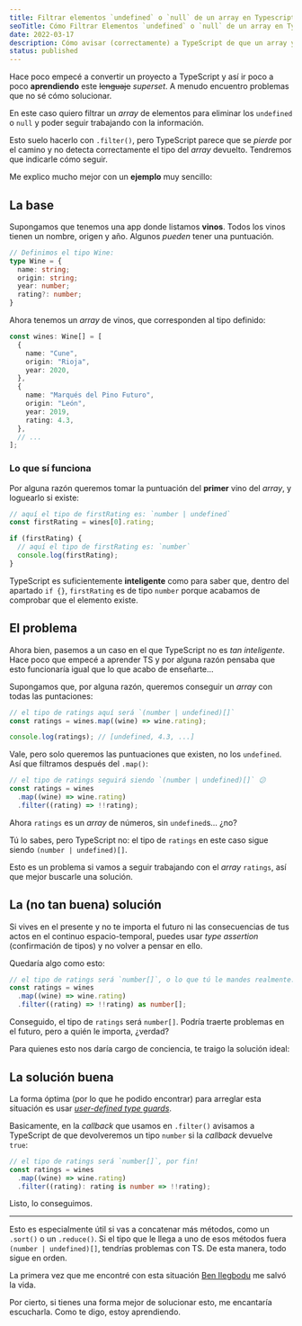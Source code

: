 ```yaml
---
title: Filtrar elementos `undefined` o `null` de un array en Typescript
seoTitle: Cómo Filtrar Elementos `undefined` o `null` de un array en Typescript
date: 2022-03-17
description: Cómo avisar (correctamente) a TypeScript de que un array ya no contiene elementos `undefined` tras filtrar con .filter()
status: published
---
```

<script>
  import Emphasis from '$lib/components/Emphasis.svelte'
</script>

Hace poco empecé a convertir un proyecto a TypeScript y así ir poco a poco **aprendiendo** este ~~lenguaje~~ *superset*. A menudo encuentro problemas que no sé cómo solucionar.

En este caso quiero filtrar un *array* de elementos para eliminar los `undefined` o `null` y poder seguir trabajando con la información.

Esto suelo hacerlo con `.filter()`, pero TypeScript parece que se *pierde* por el camino y no detecta correctamente el tipo del *array* devuelto. Tendremos que indicarle cómo seguir.

Me explico mucho mejor con un **ejemplo** muy sencillo:

## La base

Supongamos que tenemos una app donde listamos **vinos**. Todos los vinos tienen un nombre, origen y año. Algunos *pueden* tener una puntuación.

```ts
// Definimos el tipo Wine:
type Wine = {
  name: string;
  origin: string;
  year: number;
  rating?: number;
}
```

Ahora tenemos un *array* de vinos, que corresponden al tipo definido:

```ts
const wines: Wine[] = [
  {
    name: "Cune",
    origin: "Rioja",
    year: 2020,
  },
  {
    name: "Marqués del Pino Futuro",
    origin: "León",
    year: 2019,
    rating: 4.3,
  },
  // ...
];
```

### Lo que sí funciona

Por alguna razón queremos tomar la puntuación del **primer** vino del *array*, y loguearlo si existe:

```ts
// aquí el tipo de firstRating es: `number | undefined`
const firstRating = wines[0].rating;

if (firstRating) {
  // aquí el tipo de firstRating es: `number`
  console.log(firstRating);
}
```

TypeScript es suficientemente **inteligente** como para saber que, dentro del apartado `if {}`, `firstRating` es de tipo `number` porque acabamos de comprobar que el elemento existe.

## El problema

Ahora bien, pasemos a un caso en el que TypeScript no es *tan inteligente*. Hace poco que empecé a aprender TS y por alguna razón pensaba que esto funcionaría igual que lo que acabo de enseñarte...

Supongamos que, por alguna razón, queremos conseguir un *array* con todas las puntaciones:

```ts
// el tipo de ratings aquí será `(number | undefined)[]`
const ratings = wines.map((wine) => wine.rating);

console.log(ratings); // [undefined, 4.3, ...]
```

Vale, pero solo queremos las puntuaciones que existen, no los `undefined`. Así que filtramos después del `.map()`:

```ts
// el tipo de ratings seguirá siendo `(number | undefined)[]` 😕
const ratings = wines
  .map((wine) => wine.rating)
  .filter((rating) => !!rating);
```

Ahora `ratings` es un *array* de números, sin `undefined`s... ¿no?

Tú lo sabes, pero TypeScript no: el tipo de `ratings` en este caso sigue siendo `(number | undefined)[]`.

Esto es un problema si vamos a seguir trabajando con el *array* `ratings`, así que mejor buscarle una solución.

## La (no tan buena) solución

Si vives en el presente y no te importa el futuro ni las consecuencias de tus actos en el <Emphasis>continuo espacio-temporal</Emphasis>, puedes usar *type assertion* (confirmación de tipos) y no volver a pensar en ello.

Quedaría algo como esto:

```ts
// el tipo de ratings será `number[]`, o lo que tú le mandes realmente... 😕
const ratings = wines
  .map((wine) => wine.rating)
  .filter((rating) => !!rating) as number[];
```

Conseguido, el tipo de `ratings` será `number[]`. Podría traerte problemas en el futuro, pero a quién le importa, ¿verdad?

Para quienes esto nos daría cargo de conciencia, te traigo la solución ideal:

## La solución buena

La forma óptima (por lo que he podido encontrar) para arreglar esta situación es usar [*user-defined type guards*](https://www.typescriptlang.org/docs/handbook/2/narrowing.html#using-type-predicates).

Basicamente, en la *callback* que usamos en `.filter()` avisamos a TypeScript de que devolveremos un tipo `number` si la *callback* devuelve `true`:

```ts
// el tipo de ratings será `number[]`, por fin!
const ratings = wines
  .map((wine) => wine.rating)
  .filter((rating): rating is number => !!rating);
```

Listo, lo conseguimos.

---

Esto es especialmente útil si vas a concatenar más métodos, como un `.sort()` o un `.reduce()`. Si el tipo que le llega a uno de esos métodos fuera `(number | undefined)[]`, tendrías problemas con TS. De esta manera, todo sigue en orden.

La primera vez que me encontré con esta situación [Ben Ilegbodu](https://www.benmvp.com/blog/filtering-undefined-elements-from-array-typescript/) me salvó la vida.

Por cierto, si tienes una forma mejor de solucionar esto, me encantaría escucharla. Como te digo, estoy aprendiendo.
